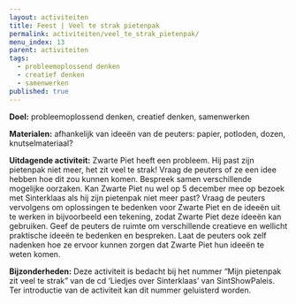 ```yaml
---
layout: activiteiten
title: Feest | Veel te strak pietenpak
permalink: activiteiten/veel_te_strak_pietenpak/
menu_index: 13
parent: activiteiten
tags:
  - probleemoplossend denken
  - creatief denken
  - samenwerken
published: true
---
```


**Doel:** probleemoplossend denken, creatief denken, samenwerken

<p style="margin-top: 10px;"/>

**Materialen:** afhankelijk van ideeën van de peuters: papier, potloden, dozen, knutselmateriaal?

<p style="margin-top: 10px;"/>

**Uitdagende activiteit:** Zwarte Piet heeft een probleem. Hij past zijn pietenpak niet meer, het zit veel te strak! Vraag de peuters of ze een idee hebben hoe dit zou kunnen komen. Bespreek samen verschillende mogelijke oorzaken. Kan Zwarte Piet nu wel op 5 december mee op bezoek met Sinterklaas als hij zijn pietenpak niet meer past? Vraag de peuters vervolgens om oplossingen te bedenken voor Zwarte Piet en de ideeën uit te werken in bijvoorbeeld een tekening, zodat Zwarte Piet deze ideeën kan gebruiken. Geef de peuters de ruimte om verschillende creatieve en wellicht praktische ideeën te bedenken en bespreken. Laat de peuters ook zelf nadenken hoe ze ervoor kunnen zorgen dat Zwarte Piet hun ideeën te weten komen.

<p style="margin-top: 10px;"/>

**Bijzonderheden:** Deze activiteit is bedacht bij het nummer “Mijn pietenpak zit veel te strak” van de cd ‘Liedjes over Sinterklaas’ van SintShowPaleis. Ter introductie van de activiteit kan dit nummer geluisterd worden.
